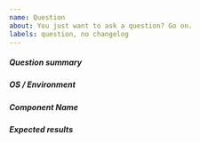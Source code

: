 ```yaml
---
name: Question
about: You just want to ask a question? Go on.
labels: question, no changelog
---
```


<!---
When asking a new question please:
- Verify first that your question wasn't asked before on GitHub. 
  HINT: Use label "question" when searching for such issues.
- Briefly explain what is the problem you are having
- Try to provide as much information about your environment (OS distribution,
  running in container, etc.) as possible to allow us reproduce this bug faster.
- Write which component is affected. We group our components the same way our
  code is structured so basically:
    component name = dir in top level directory of repository
- Provide a clear and concise description of what you expected to happen.
-->

##### Question summary

##### OS / Environment

##### Component Name

##### Expected results
